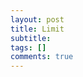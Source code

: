 ```yaml
---
layout: post
title: Limit
subtitle: 
tags: []
comments: true
---
```


<img src="{{ 'assets/img/limit/limit-1.png' | relative_url }}" alt="" />
<img src="{{ 'assets/img/limit/limit-2.png' | relative_url }}" alt="" />
<img src="{{ 'assets/img/limit/limit-3.png' | relative_url }}" alt="" />
<img src="{{ 'assets/img/limit/limit-4.png' | relative_url }}" alt="" />
<img src="{{ 'assets/img/limit/limit-5.png' | relative_url }}" alt="" />
<img src="{{ 'assets/img/limit/limit-6.png' | relative_url }}" alt="" />
<img src="{{ 'assets/img/limit/limit-7.png' | relative_url }}" alt="" />
<img src="{{ 'assets/img/limit/limit-8.png' | relative_url }}" alt="" />
<img src="{{ 'assets/img/limit/limit-9.png' | relative_url }}" alt="" />
<img src="{{ 'assets/img/limit/limit-10.png' | relative_url }}" alt="" />
<img src="{{ 'assets/img/limit/limit-11.png' | relative_url }}" alt="" />
<img src="{{ 'assets/img/limit/limit-12.png' | relative_url }}" alt="" />
<img src="{{ 'assets/img/limit/limit-13.png' | relative_url }}" alt="" />
<img src="{{ 'assets/img/limit/limit-14.png' | relative_url }}" alt="" />
<img src="{{ 'assets/img/limit/limit-15.png' | relative_url }}" alt="" />
<img src="{{ 'assets/img/limit/limit-16.png' | relative_url }}" alt="" />
<img src="{{ 'assets/img/limit/limit-17.png' | relative_url }}" alt="" />
<img src="{{ 'assets/img/limit/limit-19.png' | relative_url }}" alt="" />
<img src="{{ 'assets/img/limit/limit-20.png' | relative_url }}" alt="" />
<img src="{{ 'assets/img/limit/limit-21.png' | relative_url }}" alt="" />
<img src="{{ 'assets/img/limit/limit-22.png' | relative_url }}" alt="" />
<img src="{{ 'assets/img/limit/limit-23.png' | relative_url }}" alt="" />
<img src="{{ 'assets/img/limit/limit-24.png' | relative_url }}" alt="" />
<img src="{{ 'assets/img/limit/limit-25.png' | relative_url }}" alt="" />

<br/>
<br/>
<br/>
